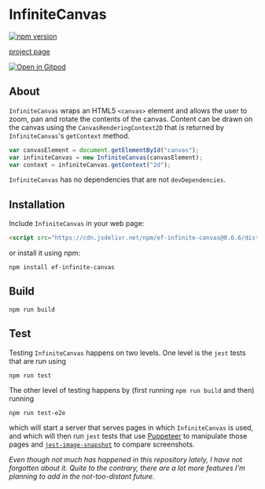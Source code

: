 # InfiniteCanvas

[![npm version](https://badge.fury.io/js/ef-infinite-canvas.svg)](https://badge.fury.io/js/ef-infinite-canvas)

[project page](https://infinite-canvas.org)

[![Open in Gitpod](https://gitpod.io/button/open-in-gitpod.svg)](https://gitpod.io/#https://github.com/emilefokkema/infinite-canvas.git)

## About

`InfiniteCanvas` wraps an HTML5 `<canvas>` element and allows the user to zoom, pan and rotate the contents of the canvas. Content can be drawn on the canvas using the `CanvasRenderingContext2D` that is returned by `InfiniteCanvas`'s `getContext` method.

```js
var canvasElement = document.getElementById("canvas");
var infiniteCanvas = new InfiniteCanvas(canvasElement);
var context = infiniteCanvas.getContext("2d");
```

`InfiniteCanvas` has no dependencies that are not `devDependencies`.

## Installation

Include `InfiniteCanvas` in your web page:

```html
<script src="https://cdn.jsdelivr.net/npm/ef-infinite-canvas@0.6.6/dist/infinite-canvas.umd.cjs"></script>
```

or install it using npm:

```
npm install ef-infinite-canvas
```

## Build
```
npm run build
```

## Test

Testing `InfiniteCanvas` happens on two levels. One level is the `jest` tests that are run using
```
npm run test
```
The other level of testing happens by (first running `npm run build` and then) running
```
npm run test-e2e
```
which will start a server that serves pages in which `InfiniteCanvas` is used, and which will then run `jest` tests that use [Puppeteer](https://pptr.dev/) to manipulate those pages and [`jest-image-snapshot`](https://github.com/americanexpress/jest-image-snapshot#readme) to compare screenshots.

*Even though not much has happened in this repository lately, I have not forgotten about it. Quite to the contrary, there are a lot more features I'm planning to add in the not-too-distant future.*
